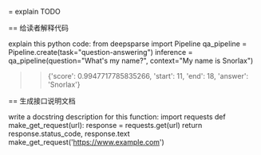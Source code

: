 = explain
TODO

== 给读者解释代码

explain this python code:
from deepsparse import Pipeline
qa_pipeline = Pipeline.create(task="question-answering")
inference = qa_pipeline(question="What's my name?", context="My name is Snorlax")
>> {'score': 0.9947717785835266, 'start': 11, 'end': 18, 'answer': 'Snorlax'}

== 生成接口说明文档

write a docstring description for this function:
import requests
def make_get_request(url):
    response = requests.get(url)
    return response.status_code, response.text
make_get_request('https://www.example.com')

